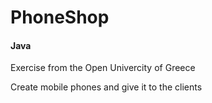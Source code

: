 <h1>PhoneShop</h1>
<h4>Java</h4>
<p>Exercise from the Open Univercity of Greece</p>
<p>Create mobile phones and give it to the clients</p>
